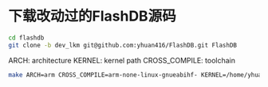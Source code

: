 
# 下载改动过的FlashDB源码
``` sh
cd flashdb
git clone -b dev_lkm git@github.com:yhuan416/FlashDB.git FlashDB
```

ARCH: architecture
KERNEL: kernel path
CROSS_COMPILE: toolchain

``` sh
make ARCH=arm CROSS_COMPILE=arm-none-linux-gnueabihf- KERNEL=/home/yhuan/workspace/stm32mp13/linux/linux-5.15.24
```
